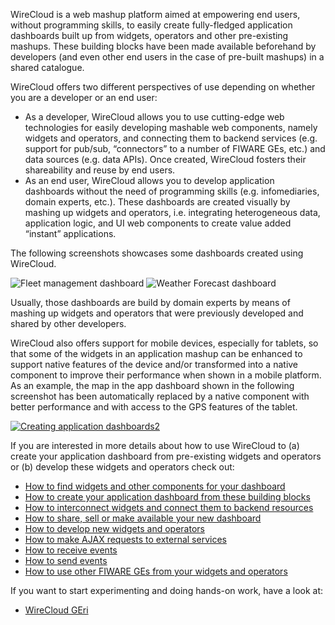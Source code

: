 WireCloud is a web mashup platform aimed at empowering end users, without
programming skills, to easily create fully-fledged application dashboards built
up from widgets, operators and other pre-existing mashups. These building blocks
have been made available beforehand by developers (and even other end users in
the case of pre-built mashups) in a shared catalogue.

WireCloud offers two different perspectives of use depending on whether you are
a developer or an end user:

-   As a developer, WireCloud allows you to use cutting-edge web technologies
    for easily developing mashable web components, namely widgets and operators,
    and connecting them to backend services (e.g. support for pub/sub,
    “connectors” to a number of FIWARE GEs, etc.) and data sources (e.g. data
    APIs). Once created, WireCloud fosters their shareability and reuse by end
    users.
-   As an end user, WireCloud allows you to develop application dashboards
    without the need of programming skills (e.g. infomediaries, domain experts,
    etc.). These dashboards are created visually by mashing up widgets and
    operators, i.e. integrating heterogeneous data, application logic, and UI
    web components to create value added “instant” applications.

The following screenshots showcases some dashboards created using WireCloud.

<img src="../images/sample-dashboard1.png" srcset="../images/sample-dashboard1.png 2x" alt="Fleet management dashboard"/>
<img src="../images/sample-dashboard2.png" srcset="../images/sample-dashboard2.png 2x" alt="Weather Forecast dashboard"/>

Usually, those dashboards are build by domain experts by means of mashing up
widgets and operators that were previously developed and shared by other
developers.

WireCloud also offers support for mobile devices, especially for tablets, so
that some of the widgets in an application mashup can be enhanced to support
native features of the device and/or transformed into a native component to
improve their performance when shown in a mobile platform. As an example, the
map in the app dashboard shown in the following screenshot has been
automatically replaced by a native component with better performance and with
access to the GPS features of the tablet.

[![Creating application
dashboards2](images/Creating-application-dashboards2.png)](images/Creating-application-dashboards2.png)

If you are interested in more details about how to use WireCloud to (a) create
your application dashboard from pre-existing widgets and operators or (b)
develop these widgets and operators check out:

-   [How to find widgets and other components for your dashboard](/creating-application-dashboards/how-to-find-widgets-and-other-components-for-your-dashboard/)
-   [How to create your application dashboard from these building blocks](/creating-application-dashboards/how-to-create-your-application-dashboard-from-these-building-blocks/)
-   [How to interconnect widgets and connect them to backend resources](/creating-application-dashboards/how-to-interconnect-widgets-and-connect-them-to-backend-resources/)
-   [How to share, sell or make available your new dashboard](/creating-application-dashboards/how-to-share-sell-or-make-available-your-new-dashboard/)
-   [How to develop new widgets and operators](/creating-application-dashboards/how-to-develop-new-widgets-and-operators/)
-   [How to make AJAX requests to external services](/creating-application-dashboards/how-to-make-ajax-requests-to-external-services/)
-   [How to receive events](/creating-application-dashboards/how-to-receive-events/)
-   [How to send events](/creating-application-dashboards/how-to-send-events/)
-   [How to use other FIWARE GEs from your widgets and operators](/creating-application-dashboards/how-to-use-other-fiware-ges-from-your-widgets-and-operators/)

If you want to start experimenting and doing hands-on work, have a look at:

-   [WireCloud GEri](http://github.com/fiware/apps.wirecloud)
